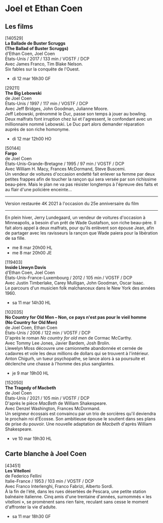 # Joel et Ethan Coen

## Les films

[140529]  
**La Ballade de Buster Scruggs**  
**(The Ballad of Buster Scruggs)**  
d'Ethan Coen, Joel Coen  
États-Unis / 2017 / 133 min / VOSTF / DCP  
Avec James Franco, Tim Blake Nelson.  
Six fables sur la conquête de l'Ouest.

- di 12 mar 16h30 GF

[29211]  
**The Big Lebowski**  
de Joel Coen  
États-Unis / 1997 / 117 min / VOSTF / DCP  
Avec Jeff Bridges, John Goodman, Julianne Moore.  
Jeff Lebowski, prénommé le Duc, passe son temps à jouer au bowling. Deux malfrats font irruption chez lui et l'agressent, le confondant avec un millionnaire nommé Lebowski. Le Duc part alors demander réparation auprès de son riche homonyme.

- di 12 mar 12h00 HO

[50144]  
**Fargo**  
de Joel Coen  
États-Unis-Grande-Bretagne / 1995 / 97 min / VOSTF / DCP  
Avec William H. Macy, Frances McDormand, Steve Buscemi.  
Un vendeur de voitures d'occasion endetté fait enlever sa femme par deux petites frappes afin de toucher la rançon qui sera versée par son richissime beau-père. Mais le plan ne va pas résister longtemps à l'épreuve des faits et au flair d'une policière enceinte...

---

Version restaurée 4K 2021 à l'occasion du 25e anniversaire du film

---

En plein hiver, Jerry Lundegaard, un vendeur de voitures d'occasion à Minneapolis, a besoin d'un prêt de Wade Gustafson, son riche beau-père. Il fait alors appel à deux malfrats, pour qu'ils enlèvent son épouse Jean, afin de partager avec les ravisseurs la rançon que Wade paiera pour la libération de sa fille.

- me 8 mar 20h00 HL  
- me 8 mar 20h00 JE

[119403]  
**Inside Llewyn Davis**  
d'Ethan Coen, Joel Coen  
États-Unis-France-Luxembourg / 2012 / 105 min / VOSTF / DCP  
Avec Justin Timberlake, Carey Mulligan, John Goodman, Oscar Isaac.  
Le parcours d'un musicien folk malchanceux dans le New York des années 1960.

- sa 11 mar 14h30 HL

[102035]  
**No Country for Old Men – Non, ce pays n'est pas pour le vieil homme**  
**(No Country for Old Men)**  
de Joel Coen, Ethan Coen  
États-Unis / 2006 / 122 min / VOSTF / DCP  
D'après le roman _No country for old men_ de Cormac McCarthy.  
Avec Tommy Lee Jones, Javier Bardem, Josh Brolin.  
Llewelyn Moss découvre une camionnette abandonnée et cernée de cadavres et vole les deux millions de dollars qui se trouvent à l'intérieur. Anton Chigurh, un tueur psychopathe, se lance alors à sa poursuite et déclenche une chasse à l'homme des plus sanglantes.

- je 9 mar 19h00 HL

[152050]  
**The Tragedy of Macbeth**  
de Joel Coen  
États-Unis / 2021 / 105 min / VOSTF / DCP  
D'après le pièce _MacBeth_ de William Shakespeare.  
Avec Denzel Washington, Frances McDormand.  
Un seigneur écossais est convaincu par un trio de sorcières qu'il deviendra le prochain roi d'Écosse. Son ambitieuse épouse le soutient dans ses plans de prise du pouvoir. Une nouvelle adaptation de _Macbeth_ d'après William Shakespeare.

- ve 10 mar 19h30 HL

## Carte blanche à Joel Coen

[43451]  
**Les Vitelloni**  
de Federico Fellini  
Italie-France / 1953 / 103 min / VOSTF / DCP  
Avec Franco Interlenghi, Franco Fabrizi, Alberto Sordi.  
À la fin de l'été, dans les rues désertées de Pescara, une petite station balnéaire italienne. Cinq amis d'une trentaine d'années, surnommés « les vitelloni », se promènent sans rien faire, reculant sans cesse le moment d'affronter la vie d'adulte.

- sa 11 mar 18h30 GF

